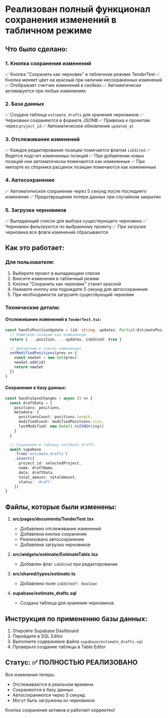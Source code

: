 # Реализован полный функционал сохранения изменений в табличном режиме

## Что было сделано:

### 1. Кнопка сохранения изменений
✅ Кнопка "Сохранить как черновик" в табличном режиме TenderTest
✅ Кнопка меняет цвет на красный при наличии несохраненных изменений
✅ Отображает счетчик изменений в скобках
✅ Автоматически активируется при любых изменениях

### 2. База данных
✅ Создана таблица `estimate_drafts` для хранения черновиков
✅ Черновики сохраняются в формате JSONB
✅ Привязка к проектам через `project_id`
✅ Автоматическое обновление `updated_at`

### 3. Отслеживание изменений
✅ Каждое редактирование позиции помечается флагом `isEdited`
✅ Ведется подсчет измененных позиций
✅ При добавлении новых позиций они автоматически помечаются как измененные
✅ При импорте из сборника расценок позиции помечаются как измененные

### 4. Автосохранение
✅ Автоматическое сохранение через 5 секунд после последнего изменения
✅ Предотвращение потери данных при случайном закрытии

### 5. Загрузка черновиков
✅ Выпадающий список для выбора существующего черновика
✅ Черновики фильтруются по выбранному проекту
✅ При загрузке черновика все флаги изменений сбрасываются

## Как это работает:

### Для пользователя:
1. Выберите проект в выпадающем списке
2. Внесите изменения в табличный режим
3. Кнопка "Сохранить как черновик" станет красной
4. Нажмите кнопку или подождите 5 секунд для автосохранения
5. При необходимости загрузите существующий черновик

### Технические детали:

#### Отслеживание изменений в `TenderTest.tsx`:
```typescript
const handlePositionUpdate = (id: string, updates: Partial<EstimatePosition>) => {
  // Помечаем позицию как измененную
  return { ...position, ...updates, isEdited: true }

  // Добавляем в список измененных
  setModifiedPositions(prev => {
    const newSet = new Set(prev)
    newSet.add(id)
    return newSet
  })
}
```

#### Сохранение в базу данных:
```typescript
const handleSaveChanges = async () => {
  const draftData = {
    positions: positions,
    metadata: {
      positionsCount: positions.length,
      modifiedCount: modifiedPositions.size,
      lastModified: new Date().toISOString()
    }
  }

  // Сохраняем в таблицу estimate_drafts
  await supabase
    .from('estimate_drafts')
    .insert({
      project_id: selectedProject,
      name: draftName,
      data: draftData,
      total_amount: totalAmount,
      status: 'draft'
    })
}
```

## Файлы, которые были изменены:

1. **src/pages/documents/TenderTest.tsx**
   - Добавлено отслеживание изменений
   - Добавлена кнопка сохранения
   - Реализовано автосохранение
   - Добавлена загрузка черновиков

2. **src/widgets/estimate/EstimateTable.tsx**
   - Добавлен флаг `isEdited` при редактировании

3. **src/shared/types/estimate.ts**
   - Добавлено поле `isEdited?: boolean`

4. **supabase/estimate_drafts.sql**
   - Создана таблица для хранения черновиков

## Инструкция по применению базы данных:

1. Откройте Supabase Dashboard
2. Перейдите в SQL Editor
3. Выполните содержимое файла `supabase/estimate_drafts.sql`
4. Проверьте создание таблицы в Table Editor

## Статус: ✅ ПОЛНОСТЬЮ РЕАЛИЗОВАНО

Все изменения теперь:
- Отслеживаются в реальном времени
- Сохраняются в базу данных
- Автосохраняются через 5 секунд
- Могут быть загружены из черновиков

Кнопка сохранения активна и работает корректно!